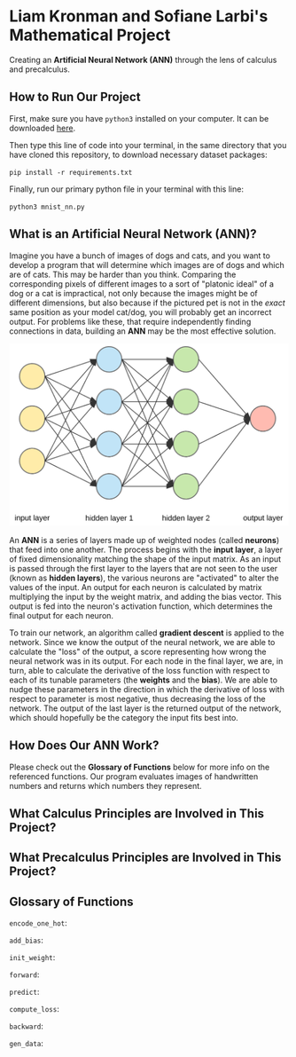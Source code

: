 # Liam Kronman and Sofiane Larbi's Mathematical Project
Creating an **Artificial Neural Network (ANN)** through the lens of calculus and precalculus.

## How to Run Our Project
First, make sure you have `python3` installed on your computer. It can be downloaded [here](https://www.python.org).  

Then type this line of code into your terminal, in the same directory that you have cloned this repository, to download necessary dataset packages:  

`pip install -r requirements.txt`  

Finally, run our primary python file in your terminal with this line:

`python3 mnist_nn.py`  


## What is an Artificial Neural Network (ANN)?
Imagine you have a bunch of images of dogs and cats, and you want to develop a program that will determine which images are of dogs and which are of cats. This may be harder than you think. Comparing the corresponding pixels of different images to a sort of "platonic ideal" of a dog or a cat is impractical, not only because the images might be of different dimensions, but also because if the pictured pet is not in the *exact* same position as your model cat/dog, you will probably get an incorrect output. For problems like these, that require independently finding connections in data, building an **ANN** may be the most effective solution.  

![Neural Network](/static/neuralnetwork.png)

An **ANN** is a series of layers made up of weighted nodes (called **neurons**) that feed into one another. The process begins with the **input layer**, a layer of fixed dimensionality matching the shape of the input matrix. As an input is passed through the first layer to the layers that are not seen to the user (known as **hidden layers**), the various neurons are "activated" to alter the values of the input. An output for each neuron is calculated by matrix multiplying the input by the weight matrix, and adding the bias vector. This output is fed into the neuron's activation function, which determines the final output for each neuron.  

To train our network, an algorithm called **gradient descent** is applied to the network. Since we know the output of the neural network, we are able to calculate the "loss" of the output, a score representing how wrong the neural network was in its output. For each node in the final layer, we are, in turn, able to calculate the derivative of the loss function with respect to each of its tunable parameters (the **weights** and the **bias**). We are able to nudge these parameters in the direction in which the derivative of loss with respect to parameter is most negative, thus decreasing the loss of the network. The output of the last layer is the returned output of the network, which should hopefully be the category the input fits best into.

## How Does Our ANN Work?
Please check out the **Glossary of Functions** below for more info on the referenced functions. Our program evaluates images of handwritten numbers and returns which numbers they represent.  


## What Calculus Principles are Involved in This Project?

## What Precalculus Principles are Involved in This Project?

## Glossary of Functions
`encode_one_hot`:  

`add_bias`:  

`init_weight`:

`forward`:  

`predict`:  

`compute_loss`:  

`backward`:  

`gen_data`:  
